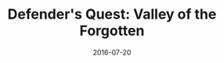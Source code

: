 ---
layout: showcase
title: "Defender's Quest: Valley of the Forgotten"
featured: true
steam: http://store.steampowered.com/app/218410/
ps4: https://www.playstation.com/en-us/games/defenders-quest-valley-of-the-forgotten-dx-ps4/
psvita: https://www.playstation.com/en-us/games/defenders-quest-valley-of-the-forgotten-dx-psvita/
xbox: https://www.microsoft.com/en-us/p/defenders-quest-valley-of-the-forgotten-dx/c1tbcx541jw7
website: http://www.defendersquest.com/1/
date: "2016-07-20"
---